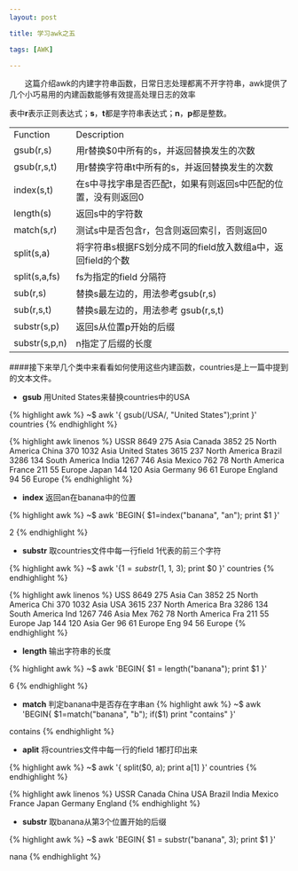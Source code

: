 ```yaml
---
layout: post

title: 学习awk之五

tags: [AWK]

---
```

&emsp;&emsp;这篇介绍awk的内建字符串函数，日常日志处理都离不开字符串，awk提供了几个小巧易用的内建函数能够有效提高处理日志的效率

表中**r**表示正则表达式；**s**，**t**都是字符串表达式；**n**，**p**都是整数。

<table class=”table table-bordered table-striped table-condensed”>
   <tr>
      <td>Function</td>
      <td>Description</td>
   </tr>
   <tr>
      <td>gsub(r,s)</td>
      <td>&#29992;r&#26367;&#25442;$0&#20013;&#25152;&#26377;&#30340;s&#65292;&#24182;&#36820;&#22238;&#26367;&#25442;&#21457;&#29983;&#30340;&#27425;&#25968;</td>
   </tr>
   <tr>
      <td>gsub(r,s,t)</td>
      <td>&#29992;r&#26367;&#25442;&#23383;&#31526;&#20018;t&#20013;&#25152;&#26377;&#30340;s&#65292;&#24182;&#36820;&#22238;&#26367;&#25442;&#21457;&#29983;&#30340;&#27425;&#25968;</td>
   </tr>
   <tr>
      <td>index(s,t)</td>
      <td>&#22312;s&#20013;&#23547;&#25214;&#23383;&#20018;&#26159;&#21542;&#21305;&#37197;t&#65292;&#22914;&#26524;&#26377;&#21017;&#36820;&#22238;s&#20013;&#21305;&#37197;&#30340;&#20301;&#32622;&#65292;&#27809;&#26377;&#21017;&#36820;&#22238;0</td>
   </tr>
   <tr>
      <td>length(s)</td>
      <td>&#36820;&#22238;s&#20013;&#30340;&#23383;&#31526;&#25968;</td>
   </tr>
   <tr>
      <td>match(s,r)</td>
      <td>&#27979;&#35797;s&#20013;&#26159;&#21542;&#21253;&#21547;r&#65292;&#21253;&#21547;&#21017;&#36820;&#22238;&#32034;&#24341;&#65292;&#21542;&#21017;&#36820;&#22238;0</td>
   </tr>
   <tr>
      <td>split(s,a)</td>
      <td>&#23558;&#23383;&#31526;&#20018;s&#26681;&#25454;FS&#21010;&#20998;&#25104;&#19981;&#21516;&#30340;field&#25918;&#20837;&#25968;&#32452;a&#20013;&#65292;&#36820;&#22238;field&#30340;&#20010;&#25968;</td>
   </tr>
   <tr>
      <td>split(s,a,fs)</td>
      <td>fs&#20026;&#25351;&#23450;&#30340;field &#20998;&#38548;&#31526;</td>
   </tr>
   <tr>
      <td>sub(r,s)</td>
      <td>&#26367;&#25442;s&#26368;&#24038;&#36793;&#30340;&#65292;&#29992;&#27861;&#21442;&#32771;gsub(r,s)</td>
   </tr>
   <tr>
      <td>sub(r,s,t)</td>
      <td>&#26367;&#25442;s&#26368;&#24038;&#36793;&#30340;&#65292;&#29992;&#27861;&#21442;&#32771; gsub(r,s,t)</td>
   </tr>
   <tr>
      <td>substr(s,p)</td>
      <td>&#36820;&#22238;s&#20174;&#20301;&#32622;p&#24320;&#22987;&#30340;&#21518;&#32512;</td>
   </tr>
   <tr>
      <td>substr(s,p,n)</td>
      <td>n&#25351;&#23450;&#20102;&#21518;&#32512;&#30340;&#38271;&#24230;</td>
   </tr>
</table>



####接下来举几个类中来看看如何使用这些内建函数，countries是上一篇中提到的文本文件。

* **gsub** 用United States来替换countries中的USA

{% highlight awk %}
~$ awk '{ gsub(/USA/, "United States");print }' countries
{% endhighlight %}

{% highlight awk linenos %}
USSR    8649    275     Asia
Canada  3852    25      North America
China   370     1032    Asia
United States     3615    237     North America
Brazil  3286    134     South America
India   1267    746     Asia
Mexico  762     78      North America
France  211     55      Europe
Japan   144     120     Asia
Germany 96      61      Europe
England 94      56      Europe
{% endhighlight %}



* **index** 返回an在banana中的位置

{% highlight awk %}
~$ awk 'BEGIN{ $1=index("banana", "an"); print $1 }'

2
{% endhighlight %}

* **substr**  取countries文件中每一行field 1代表的前三个字符

{% highlight awk  %}
~$ awk '{$1 = substr($1, 1, 3); print $0 }' countries
{% endhighlight %}

{% highlight awk linenos %}
USS 8649 275 Asia
Can 3852 25 North America
Chi 370 1032 Asia
USA 3615 237 North America
Bra 3286 134 South America
Ind 1267 746 Asia
Mex 762 78 North America
Fra 211 55 Europe
Jap 144 120 Asia
Ger 96 61 Europe
Eng 94 56 Europe
{% endhighlight %}

* **length** 输出字符串的长度

{% highlight awk %}
~$ awk 'BEGIN{ $1 = length("banana"); print $1 }'

6
{% endhighlight %}



* **match** 判定banana中是否存在字串an
{% highlight awk %}
~$ awk 'BEGIN{ $1=match("banana", "b"); if($1) print "contains" }'

contains
{% endhighlight %}


* **aplit** 将countries文件中每一行的field 1都打印出来

{% highlight awk %}
~$ awk '{ split($0, a); print a[1] }' countries
{% endhighlight %}

{% highlight awk linenos %}
USSR
Canada
China
USA
Brazil
India
Mexico
France
Japan
Germany
England
{% endhighlight %}

* **substr** 取banana从第3个位置开始的后缀

{% highlight awk %}
~$  awk 'BEGIN{ $1 = substr("banana", 3); print $1 }'

nana
{% endhighlight %}

